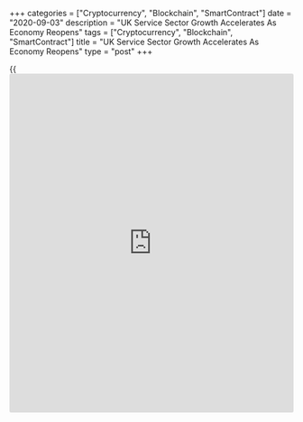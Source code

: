 +++
categories = ["Cryptocurrency", "Blockchain", "SmartContract"]
date = "2020-09-03"
description = "UK Service Sector Growth Accelerates As Economy Reopens"
tags = ["Cryptocurrency", "Blockchain", "SmartContract"]
title = "UK Service Sector Growth Accelerates As Economy Reopens"
type = "post"
+++

{{<iframe id="large-banner" src="https://www.bounty.group/#slide=11.0" width="100%" height="600" scrolling="no" style="border: 0px solid rgb(216, 221, 230); border-radius: 3px;">}}

The UK service sector expanded at the fastest pace in more than five
years in August as the [economy][1] reopened after the lockdown period
in the second quarter, final data from IHS Markit showed Thursday.

The IHS Markit/Chartered Institute of Procurement & Supply final
services Purchasing Managers' Index rose to 58.8 in August from 56.5 in
July.

This was the highest since April 2015 but the score was below the flash
estimate of 60.1.

The current expansion is built on something of a false reality, with the
economy temporarily supported by measures including the furlough and Eat
Out to Help Out schemes, Chris Williamson, chief [business][2] economist
at IHS Markit.

These props are being removed. The burning question is how the economy
will cope as these supports are withdrawn, Williamson added.

"Policymakers face a huge challenge in sustaining this recovery and
avoiding a 'bounce and fade' scenario, especially if virus numbers
escalate further, in which case we may be looking at a 'bounce and
slump'," said Williamson.

Despite acceleration in services activity, the survey revealed a setback
for employment numbers. Companies linked the fall in payroll numbers to
reviews of staffing needs and redundancy measures as their usage of
furlough started to wind down.

New orders grew the most since December 2016 largely due to the pent up
demand across the housing market and rising spending. However, new work
from abroad decreased for the seventh straight month.

Input cost inflation slowed due to subdued wage pressures. Meanwhile,
average prices charged by service providers were broadly unchanged since
July.  
  
Looking ahead, service sector firms remain optimistic overall that
business activity will expand over the next 12 months. That said, the
degree of confidence eased for the first time since March.

The composite output index, which combines manufacturing and services
advanced to 59.1 in August from 57.0 in July. But this was below the
flash score of 60.3.

For comments and feedback [contact](https://www.playgroundfx.com/contact/): editorial@rtt[news](https://www.letsplayfx.com/blog/forex-news-website/).com

[Business News][2]

   1. www.rtt[news](https://www.letsplayfx.com/blog/forex-news-website/).com/Content/EconomicNews.aspx
   2. www.rtt[news](https://www.letsplayfx.com/blog/forex-news-website/).com/Content/Business.aspx